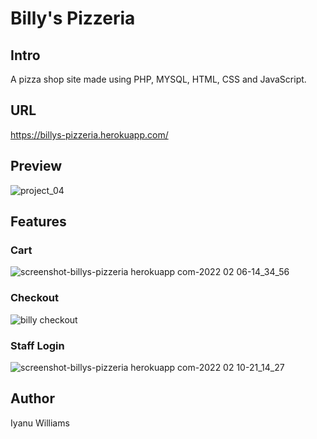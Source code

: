 # Billy's Pizzeria

## Intro
A pizza shop site made using PHP, MYSQL, HTML, CSS and JavaScript.

## URL
https://billys-pizzeria.herokuapp.com/

## Preview
![project_04](https://user-images.githubusercontent.com/57849511/152653229-47fde79e-560d-4892-938a-8cec81d7e643.png)

## Features

### Cart
![screenshot-billys-pizzeria herokuapp com-2022 02 06-14_34_56](https://user-images.githubusercontent.com/57849511/152859118-b6d51a3e-b5fe-43e3-b729-3e6a8933aea6.png)

### Checkout
![billy checkout](https://user-images.githubusercontent.com/57849511/152860039-113e74a6-22ce-4449-a143-5c7126c2d20e.png)

### Staff Login
![screenshot-billys-pizzeria herokuapp com-2022 02 10-21_14_27](https://user-images.githubusercontent.com/57849511/153532404-49759d1e-67e2-45a0-a395-fc510ea45397.png)

## Author
Iyanu Williams
